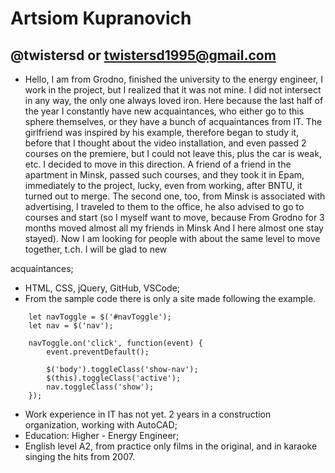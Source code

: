 # Artsiom Kupranovich
## @twistersd or twistersd1995@gmail.com

* Hello, I am from Grodno, finished the university to the energy engineer, I work in the project, but I realized that it was not mine. I did not intersect in any way, the only one always loved iron. Here because the last half of the year I constantly have new acquaintances, who either go to this sphere themselves, or they have a bunch of acquaintances from IT. The girlfriend was inspired by his example, therefore began to study it, before that I thought about the video installation, and even passed 2 courses on the premiere, but I could not leave this, plus the car is weak, etc. I decided to move in this direction. A friend of a friend in the apartment in Minsk, passed such courses, and they took it in Epam, immediately to the project, lucky, even from working, after BNTU, it turned out to merge. The second one, too, from Minsk is associated with advertising, I traveled to them to the office, he also advised to go to courses and start (so I myself want to move, because From Grodno for 3 months moved almost all my friends in Minsk And I here almost one stay stayed). Now I am looking for people with about the same level to move together, t.ch. I will be glad to new 

acquaintances;
* HTML, CSS, jQuery, GitHub, VSCode;
* From the sample code there is only a site made following the example. 

```
    let navToggle = $('#navToggle');
    let nav = $('nav');
    
    navToggle.on('click', function(event) {
        event.preventDefault();

        $('body').toggleClass('show-nav');
        $(this).toggleClass('active');
        nav.toggleClass('show');
    });

```

* Work experience in IT has not yet. 2 years in a construction organization, working with AutoCAD;
* Education: Higher - Energy Engineer;
* English level A2, from practice only films in the original, and in karaoke singing the hits from 2007.